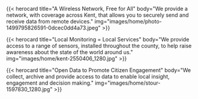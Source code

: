 <!-- Kent Network -->
{{< herocard title="A Wireless Network, Free for All" body="We provide a network, with coverage across Kent, that allows you to securely send and receive data from remote devices." img="images/home/photo-1499795826591-0dcec0dd4a73.jpeg" >}}

{{< herocard title="Local Monitoring = Local Services" body="We provide access to a range of sensors, installed throughout the county, to help raise awareness about the state of the world around us." img="images/home/kent-2550406_1280.jpg" >}}

{{< herocard title="Open Data to Promote Citizen Engagement" body="We collect, archive and provide access to data to enable local insight, engagement and decision making." img="images/home/stour-1597830_1280.jpg" >}}

